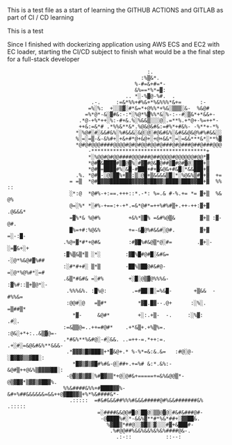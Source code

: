 This is a test file as a start of learning the GITHUB ACTIONS and GITLAB
as part of CI / CD learning

This is a test

Since I finished with dockerizing application using AWS ECS and EC2 with EC loader, starting the CI/CD subject to finish what would be a the final step for a full-stack
developer

                                                                                                    
                                                                                                    
                                                                                                    
                                                                                                    
                                                                                                    
                                                 :.                                                 
                                               :%▒&*.                                               
                                             %-#=&+#=*-                                             
                                             &%==*%*=▓:                                             
                                          .. *░-%▓@-%#.  .                                          
                               .-.     :=&*%%+#%&+*%&%%%*&+=      :-                                
                              =%░%:  +░░▒▓░#*&=*+@%%*+%&░▒▒▒░&-  %&@#                               
                             =%*@*-&░▓#&:-:*░%@*%▓%%*&░%-:--#░▒&*+*&&+-                             
                           .*@-+%*++░%:-#+&.%░%&&▒░░░@░.=**%.+*@+-%=++*-                            
                           ++&:=&*# .*%%&**&*.%@&@&#&:=#%*+#&%- -%**+-*%                            
                          *░%@#░#░&&#&%░%#&&&░&@░@░#@&#&%░&#&&@&@%#%#&&░░                           
                          %░=░=▒-&-&%#+░+&+#*@+&@+░+@+&&*░=░=&&***&*░**%▓                           
                          *@#@#@@@####@@@@#@#@#@@#@@#@###@#@###@##@###@@@                           
                              -*************************************+                               
                              *░%@@#@#@@####@@@###@##@@@@#@@@@@@#@@*▓                               
                              *@#█&████#▒█@▓%░#▓█#@&█@##▒█#@#▓@░███+▒                               
                              *@#█=████#%░&█-#███+#+█&@&+#&█░*&&███+▓                               
                          .%. *@#█-░@▒██%+▓▓:▒░@█+▒&&&&▒█░*░%@&%▒#█+▓  +=                           
                        = =▒  *@#█▓▓▓███████▓▓▓▓█▓██▓▓▒████▒███▓▓██+▓  %% ::                        
                        ░*:@  *@#%-+:==.+++::*.-*: %=.& #-%.+= *= ▓+▒  %& @%                        
                        @=░%* *░#%-+==:+-+*.=&*@#*=++%#%#▒+.++-++:▓+▓ .@&&&*                        
                        =▓%*& %@#%         +&%*▒█% =&#%@▒&        ▓+▒ :▓-@#.                        
                        █%=+#:%@&%         +=-&█@%#&&#░@#.        ▓+▓ =░-:█-                        
                      .%@+▓*#*+@#&         :#▓█%#&@▒*@░#=        .▓+░-░=▓&+░+                       
                      :▓%▒&▒*▒ ░*░        :▓█%█#@#█░&#&=         -░@*%&@#▓%##                       
                      :░#*#+#░ ▒*▒        -██%▒██@#&#@-          =░@*%@%#*░=#                       
                      .&▒*#&#& =░#%        +░█░@▒▓@%%%&-        :▓%#::▒+▒@*░-                       
                       .%%%&%. :█%@:        .=#██░█░=%&█-       +▒&&  -#%%&=                        
                       :@@#░@   =▒#*          *▓█.█▓--.@+      :░%░.  =▒##▒*                        
                         *▓-     &@#*         +░:.+▒-  -.     :░%▓:    .#░.                         
                      :=&▒▒@=..++=#@#*    .+*&▒+.+%▒%=.      :@&░+*+:..&▒▓@=-                       
                      .*#&%**%&#@░-#░&&. ..=++-=.*++:=.    .+░#░=&@&#&%**&&&-                       
                       .*▓▓▓▒█▓███▒+*▓&@+.* %-%*=&:&.&=   :#@░@-░█▓█▓▒▒▓██░:                        
                         *█▓▒▓▒▓█#%#&-@░##+.+=%# &:*.&%:-&@#▒++@&%▒▓▓▓▓██░:                         
                       -@▓▒▓▒▓▓░%#█▓▒▒*+@░@#&+=====+=&%&@@▒*-@▒▓█▓*▒▓▓▒▓██▓%.                       
                      %%&####&%%+#████▓▓%-&#+%##&&&&&&=&&++@▓██▓▓▒+%*%&####&*-                      
                        .:::::  =#&#&&&##%%%#&&&#####@#%&&#######&%  .:::::                         
                                 =░####&&@@#█@░██@░▒▒@▓@░#&#&###@#-                                 
                                  -@████%#░*-&&%▓**#*%&*##+░▓▓██&.                                  
                                    %▓██▒*##@░░▓█▒░▓░░░#▓+&███#-                                    
                                     .%#@@##%&&%&&%&%&%####@&-.                                     
                                       .:-::           ::--:                                        
                                                                                                    
                                                                                                 

